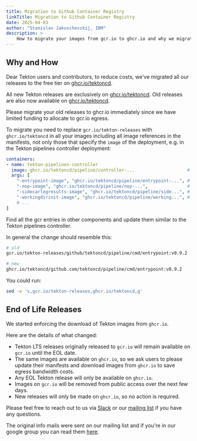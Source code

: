 ```yaml
---
title: Migration to Github Container Registry
linkTitle: Migration to Github Container Registry
date: 2025-04-03
author: "Stanislav Jakuschevskij, IBM"
description: >
    How to migrate your images from gcr.io to ghcr.io and why we migrated
---
```


## Why and How

Dear Tekton users and contributors, to reduce costs, we've migrated all our releases to the free tier on [ghcr.io/tektoncd](http://ghcr.io/tektoncd).

All new Tekton releases are exclusively on [ghcr.io/tektoncd](http://ghcr.io/tektoncd). Old releases are also now available on [ghcr.io/tektoncd](http://ghcr.io/tektoncd).

Please migrate your old releases to ghcr.io immediately since we have limited funding to allocate to gcr.io egress.

To migrate you need to replace `gcr.io/tekton-releases` with `ghcr.io/tektoncd` in all your images including all image references in the manifests, not only those that specify the `image` of the deployment, e.g. in the Tekton pipelines controller deployment:

```yaml
containers:
- name: tekton-pipelines-controller
  image: ghcr.io/tektoncd/pipeline/controller-...                    # <<== HERE
  args: [
    "-entrypoint-image", "ghcr.io/tektoncd/pipeline/entrypoint-...", # <<== HERE
    "-nop-image", "ghcr.io/tektoncd/pipeline/nop-...",               # <<== HERE
    "-sidecarlogresults-image", "ghcr.io/tektoncd/pipeline/side...", # <<== HERE
    "-workingdirinit-image", "ghcr.io/tektoncd/pipeline/working...", # <<== HERE
    # ...
]
```

Find all the gcr entries in other components and update them similar to the Tekton pipelines controller.

In general the change should resemble this:

```sh
# old
gcr.io/tekton-releases/github/tektoncd/pipeline/cmd/entrypoint:v0.9.2

# new
ghcr.io/tektoncd/github.com/tektoncd/pipeline/cmd/entrypoint:v0.9.2
```

You could run:

```sh
sed -e 's,gcr.io/tekton-releases,ghcr.io/tektoncd,g' 
```

## End of Life Releases

We started enforcing the download of Tekton images from `ghcr.io`.

Here are the details of what changed:

- Tekton LTS releases originally released to `gcr.io` will remain available on `gcr.io` until the EOL date.
- The same images are available on `ghcr.io`, so we ask users to please update their manifests and download images from `ghcr.io` to save egress bandwidth costs.
- Any EOL Tekton release will only be available on `ghcr.io`.
- Images on `gcr.io` will be removed from public access over the next few days.
- New releases will only be made on `ghcr.io`, so no action is required.

Please feel free to reach out to us via [Slack](https://github.com/tektoncd/community/blob/main/contact.md#slack) or our [mailing list](https://github.com/tektoncd/community/blob/main/contact.md#mailing-list) if you have any questions.

The original info mails were sent on our mailing list and if you're in our google group you can read them [here](https://groups.google.com/g/tekton-dev/c/RoEFXeNZjKE).
